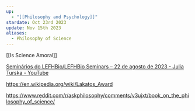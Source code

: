 ```yaml
---
up:
  - "[[Philosophy and Psychology]]"
stardate: Oct 23rd 2023
update: Nov 15th 2023
aliases:
  - Philosophy of Science
---
```

[[Is Science Amoral]]

[Seminários do LEFHBio/LEFHBio Seminars – 22 de agosto de 2023 - Julia Turska - YouTube](https://www.youtube.com/watch?v=QFucXS6BUB4)

https://en.wikipedia.org/wiki/Lakatos_Award

https://www.reddit.com/r/askphilosophy/comments/v3ujxt/book_on_the_philosophy_of_science/